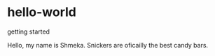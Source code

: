 # hello-world
getting started 

Hello, my name is Shmeka. Snickers are oficailly the best candy bars.
